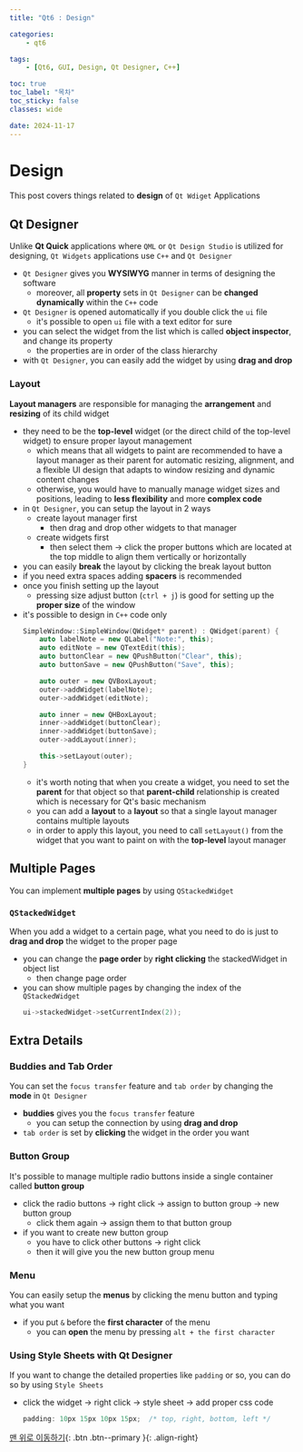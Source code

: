 ```yaml
---
title: "Qt6 : Design"

categories:
    - qt6

tags:
    - [Qt6, GUI, Design, Qt Designer, C++]

toc: true
toc_label: "목차"
toc_sticky: false
classes: wide

date: 2024-11-17
---
```


# Design
This post covers things related to **design** of `Qt Wdiget` Applications

## Qt Designer
Unlike **Qt Quick** applications where `QML` or `Qt Design Studio` is utilized for designing, `Qt Widgets` applications use `C++` and `Qt Designer`
- `Qt Designer` gives you **WYSIWYG** manner in terms of designing the software
    * moreover, all **property** sets in `Qt Designer` can be **changed dynamically** within the `C++` code
- `Qt Designer` is opened automatically if you double click the `ui` file
    * it's possible to open `ui` file with a text editor for sure
- you can select the widget from the list which is called **object inspector**, and change its property
    * the properties are in order of the class hierarchy
- with `Qt Designer`, you can easily add the widget by using **drag and drop**

### Layout
**Layout managers** are responsible for managing the **arrangement** and **resizing** of its child widget
- they need to be the **top-level** widget (or the direct child of the top-level widget) to ensure proper layout management
    * which means that all widgets to paint are recommended to have a layout manager as their parent for automatic resizing, alignment, and a flexible UI design that adapts to window resizing and dynamic content changes
    * otherwise, you would have to manually manage widget sizes and positions, leading to **less flexibility** and more **complex code**
- in `Qt Designer`, you can setup the layout in 2 ways
    * create layout manager first
        + then drag and drop other widgets to that manager
    * create widgets first
        + then select them -> click the proper buttons which are located at the top middle to align them vertically or horizontally
- you can easily **break** the layout by clicking the break layout button
- if you need extra spaces adding **spacers** is recommended
- once you finish setting up the layout
    * pressing size adjust button (`ctrl + j`) is good for setting up the **proper size** of the window
- it's possible to design in `C++` code only
    ```c++
    SimpleWindow::SimpleWindow(QWidget* parent) : QWidget(parent) {
        auto labelNote = new QLabel("Note:", this);
        auto editNote = new QTextEdit(this);
        auto buttonClear = new QPushButton("Clear", this);
        auto buttonSave = new QPushButton("Save", this);

        auto outer = new QVBoxLayout;
        outer->addWidget(labelNote);
        outer->addWidget(editNote);

        auto inner = new QHBoxLayout;
        inner->addWidget(buttonClear);
        inner->addWidget(buttonSave);
        outer->addLayout(inner);

        this->setLayout(outer);
    }
    ```
    * it's worth noting that when you create a widget, you need to set the **parent** for that object so that **parent-child** relationship is created which is necessary for Qt's basic mechanism
    * you can add a **layout** to a **layout** so that a single layout manager contains multiple layouts
    * in order to apply this layout, you need to call `setLayout()` from the widget that you want to paint on with the **top-level** layout manager


## Multiple Pages
You can implement **multiple pages** by using `QStackedWidget`

### `QStackedWidget`
When you add a widget to a certain page, what you need to do is just to **drag and drop** the widget to the proper page
- you can change the **page order** by **right clicking** the stackedWidget in object list
    * then change page order
- you can show multiple pages by changing the index of the `QStackedWidget` 
    ```c++
    ui->stackedWidget->setCurrentIndex(2));
    ```


## Extra Details

### Buddies and Tab Order
You can set the `focus transfer` feature and `tab order` by changing the **mode** in `Qt Designer`
- **buddies** gives you the `focus transfer` feature
    * you can setup the connection by using **drag and drop**
- `tab order` is set by **clicking** the widget in the order you want

### Button Group
It's possible to manage multiple radio buttons inside a single container called **button group**
- click the radio buttons -> right click -> assign to button group -> new button group
    * click them again -> assign them to that button group
- if you want to create new button group
    * you have to click other buttons -> right click
    * then it will give you the new button group menu

### Menu
You can easily setup the **menus** by clicking the menu button and typing what you want
- if you put `&` before the **first character** of the menu
    * you can **open** the menu by pressing `alt + the first character`

### Using Style Sheets with Qt Designer
If you want to change the detailed properties like `padding` or so, you can do so by using `Style Sheets`
- click the widget -> right click -> style sheet -> add proper css code
    ```cs
    padding: 10px 15px 10px 15px;  /* top, right, bottom, left */
    ```


[맨 위로 이동하기](#){: .btn .btn--primary }{: .align-right}